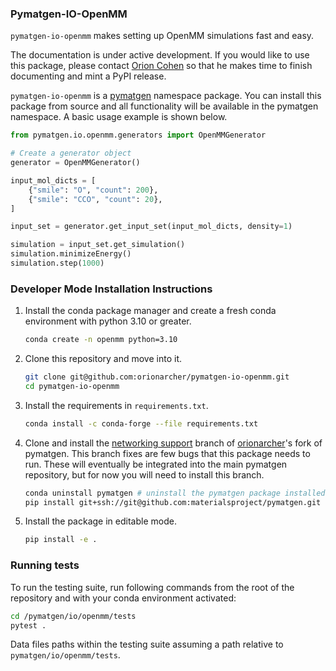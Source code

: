 ### Pymatgen-IO-OpenMM


`pymatgen-io-openmm` makes setting up OpenMM simulations fast and easy.

The documentation is under active development. If you would like to use this package,
please contact [Orion Cohen](https://orioncohen.com/) so that he makes
time to finish documenting and mint a PyPI release.

`pymatgen-io-openmm` is a [pymatgen](https://pymatgen.org/) namespace package.
You can install this package from source and all functionality
will be available in the pymatgen namespace. A basic usage
example is shown below.

```python
from pymatgen.io.openmm.generators import OpenMMGenerator

# Create a generator object
generator = OpenMMGenerator()

input_mol_dicts = [
    {"smile": "O", "count": 200},
    {"smile": "CCO", "count": 20},
]

input_set = generator.get_input_set(input_mol_dicts, density=1)

simulation = input_set.get_simulation()
simulation.minimizeEnergy()
simulation.step(1000)
```

### Developer Mode Installation Instructions

1. Install the conda package manager and create a fresh conda environment
with python 3.10 or greater.

    ```bash
    conda create -n openmm python=3.10
    ```

2. Clone this repository and move into it.

    ```bash
    git clone git@github.com:orionarcher/pymatgen-io-openmm.git
    cd pymatgen-io-openmm
    ```

3. Install the requirements in `requirements.txt`.

    ```bash
    conda install -c conda-forge --file requirements.txt
    ```

4. Clone and install the [networking support](https://github.com/orionarcher/pymatgen/tree/networking_support)
branch of [orionarcher](https://github.com/orionarcher)'s fork of pymatgen. This branch fixes are few bugs that
this package needs to run. These will eventually be integrated into the main pymatgen
repository, but for now you will need to install this branch.

    ```bash
    conda uninstall pymatgen # uninstall the pymatgen package installed in step 3
    pip install git+ssh://git@github.com:materialsproject/pymatgen.git
    ```

5. Install the package in editable mode.

    ```bash
    pip install -e .
    ```

### Running tests

To run the testing suite, run following commands from the root of the repository and with your
conda environment activated:

```bash
cd /pymatgen/io/openmm/tests
pytest .
```

Data files paths within the testing suite assuming a path relative to `pymatgen/io/openmm/tests`.
